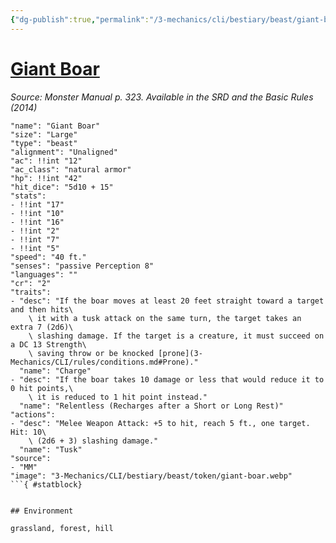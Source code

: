 ```yaml
---
{"dg-publish":true,"permalink":"/3-mechanics/cli/bestiary/beast/giant-boar/","tags":["ttrpg-cli/compendium/src/5e/mm","ttrpg-cli/monster/cr/2","ttrpg-cli/monster/environment/forest","ttrpg-cli/monster/environment/grassland","ttrpg-cli/monster/environment/hill","ttrpg-cli/monster/size/large","ttrpg-cli/monster/type/beast"]}
---
```


# [Giant Boar](3-Mechanics\CLI\bestiary\beast/giant-boar.md)
*Source: Monster Manual p. 323. Available in the <span title='Systems Reference Document (5.1)'>SRD</span> and the Basic Rules (2014)*  

```statblock
"name": "Giant Boar"
"size": "Large"
"type": "beast"
"alignment": "Unaligned"
"ac": !!int "12"
"ac_class": "natural armor"
"hp": !!int "42"
"hit_dice": "5d10 + 15"
"stats":
- !!int "17"
- !!int "10"
- !!int "16"
- !!int "2"
- !!int "7"
- !!int "5"
"speed": "40 ft."
"senses": "passive Perception 8"
"languages": ""
"cr": "2"
"traits":
- "desc": "If the boar moves at least 20 feet straight toward a target and then hits\
    \ it with a tusk attack on the same turn, the target takes an extra 7 (2d6)\
    \ slashing damage. If the target is a creature, it must succeed on a DC 13 Strength\
    \ saving throw or be knocked [prone](3-Mechanics/CLI/rules/conditions.md#Prone)."
  "name": "Charge"
- "desc": "If the boar takes 10 damage or less that would reduce it to 0 hit points,\
    \ it is reduced to 1 hit point instead."
  "name": "Relentless (Recharges after a Short or Long Rest)"
"actions":
- "desc": "Melee Weapon Attack: +5 to hit, reach 5 ft., one target. Hit: 10\
    \ (2d6 + 3) slashing damage."
  "name": "Tusk"
"source":
- "MM"
"image": "3-Mechanics/CLI/bestiary/beast/token/giant-boar.webp"
```{ #statblock}


## Environment

grassland, forest, hill